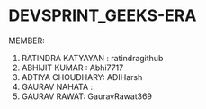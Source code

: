 # DEVSPRINT_GEEKS-ERA
MEMBER:
1. RATINDRA KATYAYAN : ratindragithub
2. ABHIJIT KUMAR : Abhi7717
3. ADTIYA CHOUDHARY: ADIHarsh
4. GAURAV NAHATA : 
5. GAURAV RAWAT: GauravRawat369
